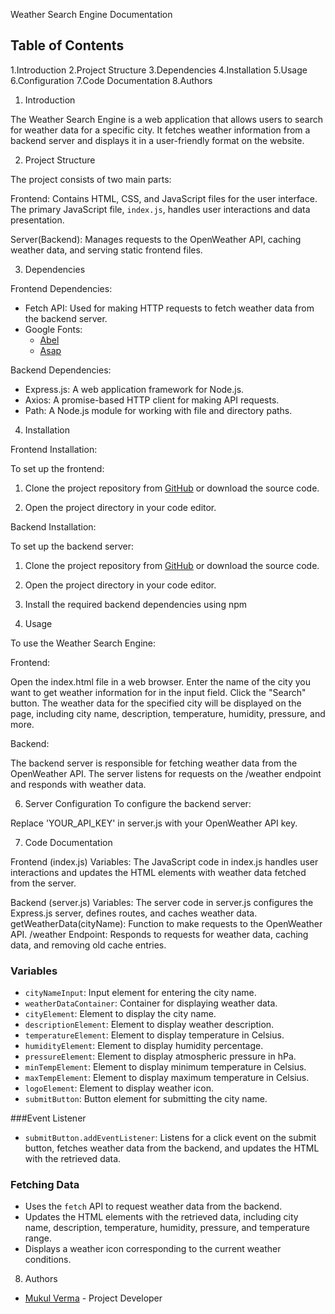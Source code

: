Weather Search Engine Documentation

## Table of Contents
1.Introduction 
2.Project Structure
3.Dependencies
4.Installation
5.Usage
6.Configuration
7.Code Documentation
8.Authors


1. Introduction <a name="introduction"></a>

The Weather Search Engine is a web application that allows users to search for weather data for a specific city. It fetches weather information from a backend server and displays it in a user-friendly format on the website.

2. Project Structure <a name="project-structure"></a>

The project consists of two main parts:

Frontend: Contains HTML, CSS, and JavaScript files for the user interface. The primary JavaScript file, `index.js`, handles user interactions and data presentation.

Server(Backend): Manages requests to the OpenWeather API, caching weather data, and serving static frontend files.

3. Dependencies <a name="dependencies"></a>

Frontend Dependencies:

- Fetch API: Used for making HTTP requests to fetch weather data from the backend server.
- Google Fonts:
  - [Abel](https://fonts.google.com/css2?family=Abel&display=swap)
  - [Asap](https://fonts.google.com/css2?family=Asap:wght@500&display=swap)


Backend Dependencies:

- Express.js: A web application framework for Node.js.
- Axios: A promise-based HTTP client for making API requests.
- Path: A Node.js module for working with file and directory paths.

4. Installation <a name="installation"></a>

Frontend Installation:

To set up the frontend:

1. Clone the project repository from [GitHub](https://github.com/mukul1999v/weatherserchengine) or download the source code.

2. Open the project directory in your code editor.

Backend Installation:

To set up the backend server:

1. Clone the project repository from [GitHub](https://github.com/mukul1999v/weatherserchengine) or download the source code.

2. Open the project directory in your code editor.

3. Install the required backend dependencies using npm 

5. Usage <a name="usage"></a>

To use the Weather Search Engine:

Frontend:

Open the index.html file in a web browser.
Enter the name of the city you want to get weather information for in the input field.
Click the "Search" button.
The weather data for the specified city will be displayed on the page, including city name, description, temperature, humidity, pressure, and more.

Backend:

The backend server is responsible for fetching weather data from the OpenWeather API.
The server listens for requests on the /weather endpoint and responds with weather data.

6. Server Configuration <a name="server-configuration"></a>
To configure the backend server:

Replace 'YOUR_API_KEY' in server.js with your OpenWeather API key.

7. Code Documentation <a name="code-documentation"></a>

Frontend (index.js)
Variables: The JavaScript code in index.js handles user interactions and updates the HTML elements with weather data fetched from the server.


Backend (server.js)
Variables: The server code in server.js configures the Express.js server, defines routes, and caches weather data.
getWeatherData(cityName): Function to make requests to the OpenWeather API.
/weather Endpoint: Responds to requests for weather data, caching data, and removing old cache entries.


### Variables
- `cityNameInput`: Input element for entering the city name.
- `weatherDataContainer`: Container for displaying weather data.
- `cityElement`: Element to display the city name.
- `descriptionElement`: Element to display weather description.
- `temperatureElement`: Element to display temperature in Celsius.
- `humidityElement`: Element to display humidity percentage.
- `pressureElement`: Element to display atmospheric pressure in hPa.
- `minTempElement`: Element to display minimum temperature in Celsius.
- `maxTempElement`: Element to display maximum temperature in Celsius.
- `logoElement`: Element to display weather icon.
- `submitButton`: Button element for submitting the city name.

###Event Listener
- `submitButton.addEventListener`: Listens for a click event on the submit button, fetches weather data from the backend, and updates the HTML with the retrieved data.

### Fetching Data
- Uses the `fetch` API to request weather data from the backend.
- Updates the HTML elements with the retrieved data, including city name, description, temperature, humidity, pressure, and temperature range.
- Displays a weather icon corresponding to the current weather conditions.

8. Authors <a name="authors"></a>

- [Mukul Verma](https://github.com/mukul1999v) - Project Developer
